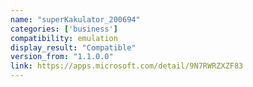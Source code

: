 ```yaml
---
name: "superKakulator_200694"
categories: ['business']
compatibility: emulation
display_result: "Compatible"
version_from: "1.1.0.0"
link: https://apps.microsoft.com/detail/9N7RWRZXZF83
---
```


